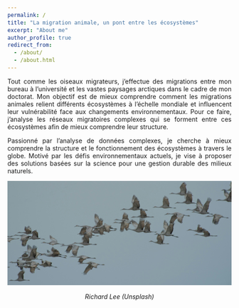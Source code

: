 ```yaml
---
permalink: /
title: "La migration animale, un pont entre les écosystèmes"
excerpt: "About me"
author_profile: true
redirect_from: 
  - /about/
  - /about.html
---
```


<style>
body {
    text-align: justify;
}
</style>

Tout comme les oiseaux migrateurs, j’effectue des migrations entre mon bureau à l’université et les vastes paysages arctiques dans le cadre de mon doctorat. Mon objectif est de mieux comprendre comment les migrations animales relient différents écosystèmes à l’échelle mondiale et influencent leur vulnérabilité face aux changements environnementaux. Pour ce faire, j’analyse les réseaux migratoires complexes qui se forment entre ces écosystèmes afin de mieux comprendre leur structure.

Passionné par l’analyse de données complexes, je cherche à mieux comprendre la structure et le fonctionnement des écosystèmes à travers le globe. Motivé par les défis environnementaux actuels, je vise à proposer des solutions basées sur la science pour une gestion durable des milieux naturels.

<div style="text-align: center;">
  <img src="images/migration.jpg" alt="image" width="700" />
  <p><i>Richard Lee (Unsplash)</i></p>
</div>

